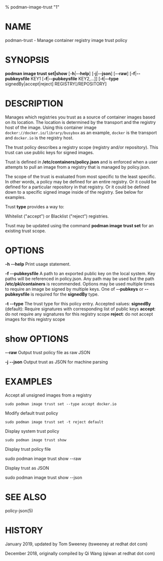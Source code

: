 % podman-image-trust "1"

# NAME
podman\-trust - Manage container registry image trust policy


# SYNOPSIS
**podman image trust set|show**
[**-h**|**--help**]
[**-j**|**--json**]
[**--raw**]
[**-f**|**--pubkeysfile** KEY1 [**-f**|**--pubkeysfile** KEY2,...]]
[**-t**|**--type** signedBy|accept|reject]
REGISTRY[/REPOSITORY]

# DESCRIPTION
Manages which registries you trust as a source of container images based on its location.  The location is determined by the transport and the registry host of the image.  Using this container image `docker://docker.io/library/busybox` as an example, `docker` is the transport and `docker.io` is the registry host.

The trust policy describes a registry scope (registry and/or repository).  This trust can use public keys for signed images.

Trust is defined in **/etc/containers/policy.json** and is enforced when a user attempts to pull an image from a registry that is managed by policy.json.

The scope of the trust is evaluated from most specific to the least specific. In other words, a policy may be defined for an entire registry.  Or it could be defined for a particular repository in that registry. Or it could be defined down to a specific signed image inside of the registry.  See below for examples.

Trust **type** provides a way to:

Whitelist ("accept") or
Blacklist ("reject") registries.


Trust may be updated using the command **podman image trust set** for an existing trust scope.

# OPTIONS
**-h** **--help**
  Print usage statement.

**-f** **--pubkeysfile**
  A path to an exported public key on the local system. Key paths
  will be referenced in policy.json. Any path may be used but the path
  **/etc/pki/containers** is recommended. Options may be used multiple times to
  require an image be signed by multiple keys. One of **--pubkeys** or
  **--pubkeysfile** is required for the **signedBy** type.

**-t** **--type**
  The trust type for this policy entry. Accepted values:
    **signedBy** (default): Require signatures with corresponding list of
                        public keys
    **accept**: do not require any signatures for this
            registry scope
    **reject**: do not accept images for this registry scope

# show OPTIONS

**--raw**
  Output trust policy file as raw JSON

**-j** **--json**
  Output trust as JSON for machine parsing

# EXAMPLES

Accept all unsigned images from a registry

    sudo podman image trust set --type accept docker.io

Modify default trust policy

    sudo podman image trust set -t reject default

Display system trust policy

    sudo podman image trust show

Display trust policy file

   sudo podman image trust show --raw

Display trust as JSON

   sudo podman image trust show --json

# SEE ALSO

policy-json(5)

# HISTORY

January 2019, updated by Tom Sweeney (tsweeney at redhat dot com)

December 2018, originally compiled by Qi Wang (qiwan at redhat dot com)
